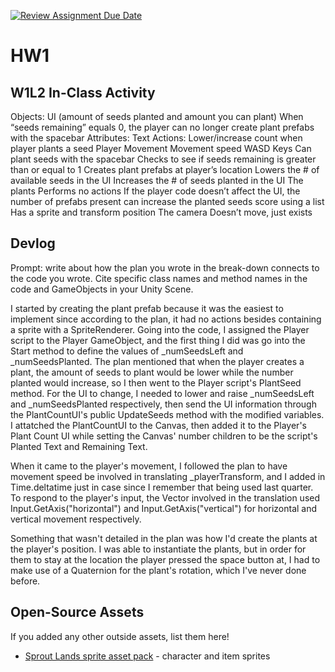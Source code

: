 [![Review Assignment Due Date](https://classroom.github.com/assets/deadline-readme-button-22041afd0340ce965d47ae6ef1cefeee28c7c493a6346c4f15d667ab976d596c.svg)](https://classroom.github.com/a/MjLLqDcN)
# HW1
## W1L2 In-Class Activity

Objects:
UI (amount of seeds planted and amount you can plant)
    When “seeds remaining” equals 0, the player can no longer create plant prefabs with the spacebar
    Attributes: Text
    Actions: Lower/increase count when player plants a seed
Player
    Movement 
        Movement speed
        WASD Keys
    Can plant seeds with the spacebar 
        Checks to see if seeds remaining is greater than or equal to 1 
        Creates plant prefabs at player’s location
        Lowers the # of available seeds in the UI
        Increases the # of seeds planted in the UI
The plants
    Performs no actions
    If the player code doesn’t affect the UI, the number of prefabs present can increase the planted seeds score using a list
    Has a sprite and transform position
The camera
    Doesn’t move, just exists


## Devlog
Prompt: write about how the plan you wrote in the break-down connects to the code you wrote. Cite specific class names and method names in the code and GameObjects in your Unity Scene.


I started by creating the plant prefab because it was the easiest to implement since according to the plan, it had no actions besides containing a sprite with a SpriteRenderer. Going into the code, I assigned the Player script to the Player GameObject, and the first thing I did was go into the Start method to define the values of _numSeedsLeft and _numSeedsPlanted. The plan mentioned that when the player creates a plant, the amount of seeds to plant would be lower while the number planted would increase, so I then went to the Player script's PlantSeed method. For the UI to change, I needed to lower and raise _numSeedsLeft and _numSeedsPlanted respectively, then send the UI information through the PlantCountUI's public UpdateSeeds method with the modified variables. I attatched the PlantCountUI to the Canvas, then added it to the Player's Plant Count UI while setting the Canvas' number children to be the script's Planted Text and Remaining Text.

When it came to the player's movement, I followed the plan to have movement speed be involved in translating _playerTransform, and I added in Time.deltatime just in case since I remember that being used last quarter. To respond to the player's input, the Vector involved in the translation used Input.GetAxis("horizontal") and Input.GetAxis("vertical") for horizontal and vertical movement respectively.

Something that wasn't detailed in the plan was how I'd create the plants at the player's position. I was able to instantiate the plants, but in order for them to stay at the location the player pressed the space button at, I had to make use of a Quaternion for the plant's rotation, which I've never done before. 


## Open-Source Assets
If you added any other outside assets, list them here!
- [Sprout Lands sprite asset pack](https://cupnooble.itch.io/sprout-lands-asset-pack) - character and item sprites
